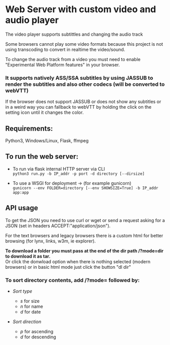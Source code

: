 # Web Server with custom video and audio player #


The video player supports subtittles and changing the audio track

Some browsers cannot play some video formats because this project is not using transcoding to convert in realtime the video/sound.

To change the audio track from a video you must need to enable "Experimental Web Platform features" in your browser.

### It supports natively ASS/SSA subtitles by using JASSUB to render the subtitles and also other codecs (will be converted to webVTT) ###  
If the browser does not support JASSUB or does not show any subtitles or in a weird way you can fallback to webVTT
by holding the click on the setting icon until it changes the color.


## Requirements: ##
 Python3, Windows/Linux, Flask, ffmpeg


## To run the web server: ##
  - To run via flask internal HTTP server via CLI  
    ```python3 run.py -b IP_addr -p port -d directory [--dirsize]```

  - To use a WSGI for deployment -> (for example gunicorn)  
    ```gunicorn --env FOLDER=directory [--env SHOWSIZE=True] -b IP_addr app:app```



## API usage ##

To get the JSON you need to use curl or wget or send a request asking for a JSON (set in headers ACCEPT:"application/json").

For the text browsers and legacy browsers there is a custom html for better browsing (for lynx, links, w3m, ie explorer).

**To download a folder you must pass at the end of the dir path /?mode=dir to download it as tar.**  
Or click the donwload option when there is nothing selected (modern browsers) or in basic html mode just click the button "dl dir"

### To sort directory contents, add /?mode= followed by: ###

- *Sort type*
  - *s* for size
  - *n* for name
  - *d* for date

- *Sort direction*
  - *p* for ascending
  - *d* for descending

